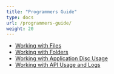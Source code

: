 ```yaml
---
title: "Programmers Guide"
type: docs
url: /programmers-guide/
weight: 20
---
```


- [Working with Files](/working-with-files/)
- [Working with Folders](/working-with-folders/)
- [Working with Application Disc Usage](/working-with-application-disc-usage/)
- [Working with API Usage and Logs](/working-with-api-usage-and-logs/)
